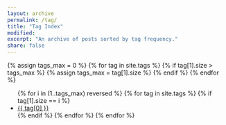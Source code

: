 ```yaml
---
layout: archive
permalink: /tag/
title: "Tag Index"
modified:
excerpt: "An archive of posts sorted by tag frequency."
share: false
---
```


{% assign tags_max = 0 %}
{% for tag in site.tags %}
  {% if tag[1].size > tags_max %}
    {% assign tags_max = tag[1].size %}
  {% endif %}
{% endfor %}

<ul class="tag__list">
{% for i in (1..tags_max) reversed %}
  {% for tag in site.tags %}
    {% if tag[1].size == i %}
    <li><a href="{{ site.url }}/tag/{{ tag[0] | replace:' ','-' | downcase }}/" class="tag__item"><span>{{ tag[0] }}</span></a></li>
    {% endif %}
  {% endfor %}
{% endfor %}
</ul>
